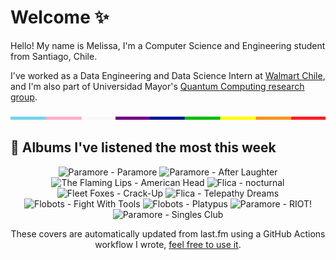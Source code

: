 # Welcome ✨
Hello! My name is Melissa, I'm a Computer Science and Engineering student from Santiago, Chile.

I've worked as a Data Engineering and Data Science Intern at [Walmart Chile](https://github.com/walmartdigital/), and I'm also part of Universidad Mayor's [Quantum Computing research group](https://www.diariomayor.cl/ciencia-um/docentes-y-estudiantes-crean-el-primer-grupo-de-computacion-cuantica-u-mayor.html).

<img src="hr.png" width="100%" height="5px">

## 🎵 Albums I've listened the most this week
<!-- lastfm -->
<p align="center"><img src="https://lastfm.freetls.fastly.net/i/u/64s/bebe11f4ddf3dee473b26c7e2d5c9ff6.png" title="Paramore - Paramore"> <img src="https://lastfm.freetls.fastly.net/i/u/64s/fc4c4f4eb4fa6e9215ecb6705cbb72de.png" title="Paramore - After Laughter"> <img src="https://lastfm.freetls.fastly.net/i/u/64s/aaf381aea00220cd8be5f8cb496dbb27.jpg" title="The Flaming Lips - American Head"> <img src="https://lastfm.freetls.fastly.net/i/u/64s/98a4eb862df74117bec2f509c8c13f3b.jpg" title="Flica - nocturnal"> <img src="https://lastfm.freetls.fastly.net/i/u/64s/6b46a8d1ea1a835ab5cebb41e032677e.jpg" title="Fleet Foxes - Crack-Up"> <img src="https://lastfm.freetls.fastly.net/i/u/64s/b308b16abe6a47c28be712fa5416c75f.jpg" title="Flica - Telepathy Dreams"> <img src="https://lastfm.freetls.fastly.net/i/u/64s/347730a9e75c48f8b4c3fd9e09dd4c78.png" title="Flobots - Fight With Tools"> <img src="https://lastfm.freetls.fastly.net/i/u/64s/94f945f8892a45729a53ad76bbd7db52.jpg" title="Flobots - Platypus"> <img src="https://lastfm.freetls.fastly.net/i/u/64s/b7a4b3000d0c431fbce299986ac51c48.png" title="Paramore - RIOT!"> <img src="https://lastfm.freetls.fastly.net/i/u/64s/0a43e0ee604e154a379c1e979f1e4bc2.jpg" title="Paramore - Singles Club"> </p>

<p align="center">These covers are automatically updated from last.fm using a GitHub Actions workflow I wrote, <a href="https://github.com/marketplace/actions/lastfm-to-markdown">feel free to use it</a>.</p>
